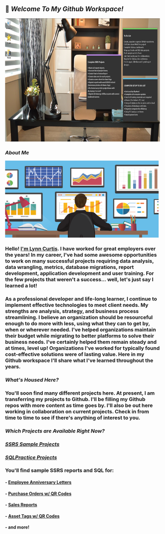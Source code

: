 ## 👋  <em>Welcome To My Github Workspace!</em>
<img src="/assets/images/officework.jpg" width="1000" height="400"/>


### <em>About Me</em>
<img src="/assets/images/Analysis.png" width="500" height="250"/>

### Hello! <a href="https://github.com/curtild">I'm Lynn Curtis</a>. I have worked for great employers over the years! In my career, I've had some awesome opportunities to work on many successful projects requiring data analysis, data wrangling, metrics, database migrations, report development, application development and user training. For the few projects that weren't a success... well, let's just say I learned a lot!

### As a professional developer and life-long learner, I continue to implement effective technologies to meet client needs. My strengths are analysis, strategy, and business process streamlining. I believe an organization should be resourceful enough to do more with less, using what they can to get by, when or wherever needed. I've helped organizations maintain their budget while migrating to better platforms to solve their business needs. I've certainly helped them remain steady and at times, level up! Organizations I've worked for typically found cost-effective solutions were of lasting value. Here in my Github workspace I'll share what I've learned throughout the years.

### <em>What's Housed Here?</em>
### You'll soon find many different projects here. At present, I am transferring my projects to Github. I'll be filling my Github repos with more content as time goes by. I'll also be out here working in collaboration on current projects. Check in from time to time to see if there's anything of interest to you.

### <em>Which Projects are Available Right Now?</em>
### <a href="https://github.com/curtild/SSRS-Projects/"><em>SSRS Sample Projects</em></a>
### <a href="https://github.com/curtild/SQLPractice/"><em>SQLPractice Projects</em></a>
### You'll find sample SSRS reports and SQL for:
#### - <a href="https://github.com/curtild/SSRS-Projects/tree/master/EmployeeAnniversaries">Employee Anniversary Letters</a>
#### - <a href="https://github.com/curtild/SSRS-Projects/tree/master/PurchaseOrders">Purchase Orders w/ QR Codes</a>
#### - <a href="https://github.com/curtild/SSRS-Projects/tree/master/Sales">Sales Reports</a>
#### - <a href="https://github.com/curtild/SSRS-Projects/tree/master/AssetTags">Asset Tags w/ QR Codes</a>
#### - and more!

<!--
**curtild/curtild** is a ✨ _special_ ✨ repository because its `README.md` (this file) appears on your GitHub profile.
<a href="#"><img class="avatar avatar-user" src="https://avatars.githubusercontent.com/u/20559941?s=48&amp;v=4" width="38" height="38" style="border-radius:50%" alt="@curtild"></a> 
Here are some ideas to get you started:

- 🔭 I’m currently working on ...
- 🌱 I’m currently learning ...
- 👯 I’m looking to collaborate on ...
- 🤔 I’m looking for help with ...
- 💬 Ask me about ...
- 📫 How to reach me: ...
- 😄 Pronouns: ...
- ⚡ Fun fact: ...
-->
